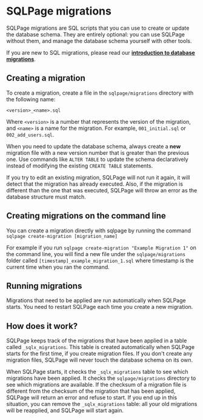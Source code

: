 # SQLPage migrations

SQLPage migrations are SQL scripts that you can use to create or update the database schema.
They are entirely optional: you can use SQLPage without them, and manage the database schema yourself with other tools.

If you are new to SQL migrations, please read our [**introduction to database migrations**](https://sql-page.com/your-first-sql-website/migrations.sql).

## Creating a migration

To create a migration, create a file in the `sqlpage/migrations` directory with the following name:

```
<version>_<name>.sql
```

Where `<version>` is a number that represents the version of the migration, and `<name>` is a name for the migration.
For example, `001_initial.sql` or `002_add_users.sql`.

When you need to update the database schema, always create a **new** migration file with a new version number
that is greater than the previous one.
Use commands like `ALTER TABLE` to update the schema declaratively instead of modifying the existing `CREATE TABLE`
statements.

If you try to edit an existing migration, SQLPage will not run it again, it will detect that the migration has already executed. Also, if the migration is different than the one that was executed, SQLPage will throw an error as the database structure must match.

## Creating migrations on the command line

You can create a migration directly with sqlpage by running the command `sqlpage create-migration [migration_name]`

For example if you run `sqlpage create-migration "Example Migration 1"` on the command line, you will find a new file under the `sqlpage/migrations` folder called `[timestamp]_example_migration_1.sql` where timestamp is the current time when you ran the command.

## Running migrations

Migrations that need to be applied are run automatically when SQLPage starts.
You need to restart SQLPage each time you create a new migration.

## How does it work?

SQLPage keeps track of the migrations that have been applied in a table called `_sqlx_migrations`.
This table is created automatically when SQLPage starts for the first time, if you create migration files.
If you don't create any migration files, SQLPage will never touch the database schema on its own.

When SQLPage starts, it checks the `_sqlx_migrations` table to see which migrations have been applied.
It checks the `sqlpage/migrations` directory to see which migrations are available.
If the checksum of a migration file is different from the checksum of the migration that has been applied,
SQLPage will return an error and refuse to start.
If you end up in this situation, you can remove the `_sqlx_migrations` table: all your old migrations will be reapplied, and SQLPage will start again.
